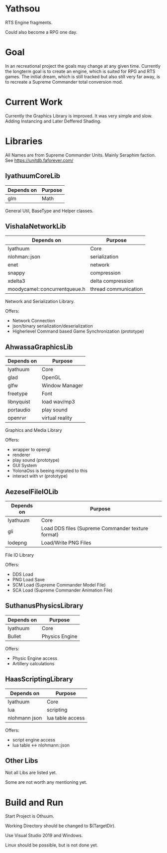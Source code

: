 # Yathsou

RTS Engine fragments.

Could also become a RPG one day.

# Goal

In an recreational project the goals may change at any given time. Currently the longterm goal is to create an engine, which is suited for RPG and RTS games. The initial dream, which is still tracked but also still very far away, is to recreate a Supreme Commander total conversion mod.

# Current Work

Currently the Graphics Library is improved. It was very simple and slow. Adding Instancing and Later Deffered Shading.

# Libraries

All Names are from Supreme Commander Units. Mainly Seraphim faction. See https://unitdb.faforever.com/

## IyathuumCoreLib
Depends on    | Purpose
------------- | -------------
glm           | Math

General Util, BaseType and Helper classes.

## VishalaNetworkLib
Depends on    | Purpose
------------- | -------------
Iyathuum      | Core
nlohman::json | serialization
enet          | network
snappy        | compression
xdelta3       | delta compression
moodycamel::concurrentqueue.h | thread communication

Network and Serialization Library. 

Offers:
 * Network Connection
 * json/binary serialization/deserialization
 * Higherlevel Command based Game Synchronization (prototype)

## AhwassaGraphicsLib
Depends on    | Purpose
------------- | -------------
Iyathuum      | Core
glad          | OpenGL 
glfw          | Window Manager
freetype      | Font
libnyquist    | load wav/mp3
portaudio     | play sound
openrvr       | virtual reality

Graphics and Media Library

Offers:
 * wrapper to opengl
 * renderer
 * play sound (prototype)
 * GUI System
 * YolonaOss is beeing migrated to this
 * interact with vr (prototype)

## AezeselFileIOLib
Depends on    | Purpose
------------- | -------------
Iyathuum      | Core
gli           | Load DDS files (Supreme Commander texture format) 
lodepng       | Load/Write PNG Files

File IO Library

Offers:
 * DDS Load
 * PNG Load Save
 * SCM Load (Supreme Commander Model File)
 * SCA Load (Supreme Commander Animation File)

## SuthanusPhysicsLibrary

Depends on    | Purpose
------------- | -------------
Iyathuum      | Core
Bullet        | Physics Engine 

Offers:
 * Physic Engine access
 * Artillery calculations

## HaasScriptingLibrary

Depends on    | Purpose
------------- | -------------
Iyathuum      | Core
lua           | scripting
nlohmann json | lua table access

Offers:
 * script engine access
 * lua table <-> nlohmann::json

## Other Libs

Not all Libs are listed yet.

Some are not worth any mentioning yet.

# Build and Run

Start Project is Othuum.

Working Directory should be changed to $(TargetDir).

Use Visual Studio 2019 and Windows.

Linux should be possible, but is not done yet.
